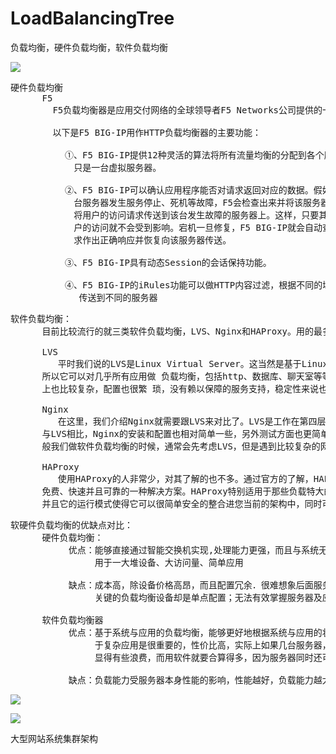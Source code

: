# LoadBalancingTree
负载均衡，硬件负载均衡，软件负载均衡


![](https://i.imgur.com/uhHIQbG.png)

<pre>
硬件负载均衡
      F5
        F5负载均衡器是应用交付网络的全球领导者F5 Networks公司提供的一个负载均衡器专用设备，F5 BIG-IP LTM 的官方名称叫做本地流量管理器，可以做4-7层负载均衡，具有负载均衡、应用交换、会话交换、状态监控、智能网络地址转换、通用持续性、响应错误处理、IPv6网关、高级路由、智能端口镜像、SSL加速、智能HTTP压缩、TCP优化、第7层速率整形、内容缓冲、内容转换、连接加速、高速缓存、Cookie加密、选择性内容加密、应用攻击过滤、拒绝服务(DoS)攻击和SYN Flood保护、防火墙—包过滤、包消毒等功能。

        以下是F5 BIG-IP用作HTTP负载均衡器的主要功能：
 
　　       ①、F5 BIG-IP提供12种灵活的算法将所有流量均衡的分配到各个服务器，而面对用户，
            只是一台虚拟服务器。

　　       ②、F5 BIG-IP可以确认应用程序能否对请求返回对应的数据。假如F5 BIG-IP后面的某一
            台服务器发生服务停止、死机等故障，F5会检查出来并将该服务器标识为宕机，从而不
            将用户的访问请求传送到该台发生故障的服务器上。这样，只要其它的服务器正常，用
            户的访问就不会受到影响。宕机一旦修复，F5 BIG-IP就会自动查证应用已能对客户请
            求作出正确响应并恢复向该服务器传送。

　　       ③、F5 BIG-IP具有动态Session的会话保持功能。

　　       ④、F5 BIG-IP的iRules功能可以做HTTP内容过滤，根据不同的域名、URL，将访问请求
             传送到不同的服务器
</pre>

<pre>
软件负载均衡：
      目前比较流行的就三类软件负载均衡，LVS、Nginx和HAProxy。用的最多的还是LVS和Nginx这两种
      
      LVS
         平时我们说的LVS是Linux Virtual Server。这当然是基于Linux的开源软件了，这就意味着它是免费的。它基本上能支持所有应用，因为lvs工作在4层，
      所以它可以对几乎所有应用做 负载均衡，包括http、数据库、聊天室等等。同时，若跟硬件负载均衡相比它的缺点也不容忽视，LVS要求技术水平很高，操作
      上也比较复杂，配置也很繁 琐，没有赖以保障的服务支持，稳定性来说也相对较低（人为和网络环境因素更多一些）
      
      Nginx
         在这里，我们介绍Nginx就需要跟LVS来对比了。LVS是工作在第四层，对网络的依赖性相对较大。然而Nginx是工作在第七层，对于网络的依 赖性就小的多。
      与LVS相比，Nginx的安装和配置也相对简单一些，另外测试方面也更简单，主要还是因为对网络依赖性小的缘故。Nginx有一点不好的 就是应用要比LVS少。一
      般我们做软件负载均衡的时候，通常会先考虑LVS，但是遇到比较复杂的网络环境时，用LVS可能会遇到很多麻烦，不妨就考虑尝试 一下Nginx
      
      HAProxy
         使用HAProxy的人非常少，对其了解的也不多。通过官方的了解，HAProxy提供高可用性、负载均衡以及基于TCP和HTTP应用的代理，支 持虚拟主机，它是
      免费、快速并且可靠的一种解决方案。HAProxy特别适用于那些负载特大的web站点，这些站点通常又需要会话保持或七层处理。（据说 是可以工作在4-7层的。）
      并且它的运行模式使得它可以很简单安全的整合进您当前的架构中，同时可以保护你的web服务器不被暴露到网络上。
</pre>

<pre>
软硬件负载均衡的优缺点对比：
      硬件负载均衡：
           优点：能够直接通过智能交换机实现,处理能力更强，而且与系统无关，负载性能强更适
                用于一大堆设备、大访问量、简单应用

           缺点：成本高，除设备价格高昂，而且配置冗余．很难想象后面服务器做一个集群，但最
                关键的负载均衡设备却是单点配置；无法有效掌握服务器及应用状态

      软件负载均衡器
           优点：基于系统与应用的负载均衡，能够更好地根据系统与应用的状况来分配负载。这对
                于复杂应用是很重要的，性价比高，实际上如果几台服务器，用F5之类的硬件产品
                显得有些浪费，而用软件就要合算得多，因为服务器同时还可以跑应用做集群等。

           缺点：负载能力受服务器本身性能的影响，性能越好，负载能力越大
</pre>


![](https://i.imgur.com/yhJNclJ.png)


![](https://i.imgur.com/7RfkOms.png)

<pre>
大型网站系统集群架构
</pre>